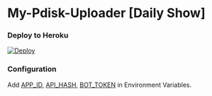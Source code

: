 # My-Pdisk-Uploader [Daily Show]

### Deploy to Heroku
[![Deploy](https://www.herokucdn.com/deploy/button.svg)](https://heroku.com/deploy?template=https://github.com/freecontenttest/My-Pdisk-Uploader)

### Configuration
Add [APP_ID](https://my.telegram.org/apps), [API_HASH](https://my.telegram.org/apps), [BOT_TOKEN](https://t.me/botfather) in Environment Variables.
